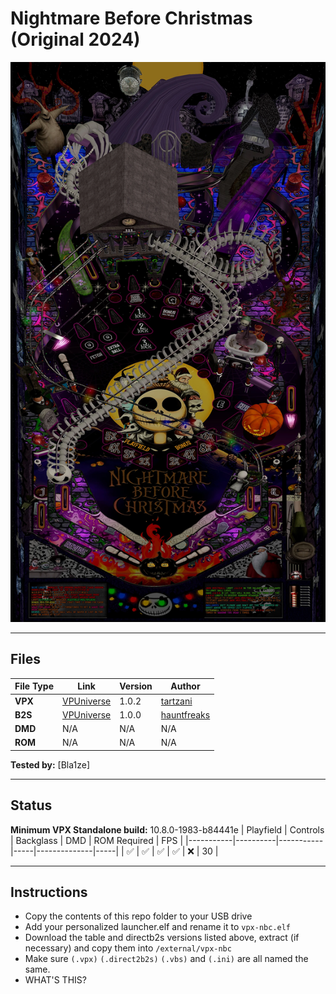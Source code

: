 # Nightmare Before Christmas (Original 2024)

![Table Preview](https://raw.githubusercontent.com/Bla1ze/vpx-images/refs/heads/main/vpx-nbc.png)

---

## Files
| File Type | Link | Version | Author | 
|-----------|--------|----------|--------------|
| **VPX** | [VPUniverse](https://vpuniverse.com/files/file/22643-nightmare-before-christmas2024/) | 1.0.2 | [tartzani](https://vpuniverse.com/profile/36680-tartzani/) |
| **B2S** | [VPUniverse](https://vpuniverse.com/files/file/22642-nightmare-before-christmas-original-2024-b2s-full-dmd/) | 1.0.0 |[hauntfreaks](https://vpuniverse.com/profile/5216-hauntfreaks//) |
| **DMD** | N/A | N/A | N/A |
| **ROM** | N/A | N/A | N/A |

**Tested by:** [Bla1ze]

---

## Status 
**Minimum VPX Standalone build:** 10.8.0-1983-b84441e
| Playfield | Controls | Backglass | DMD | ROM Required | FPS | 
|-----------|----------|-----------|-----|--------------|-----|
| :white_check_mark: | :white_check_mark: | :white_check_mark: | :white_check_mark: | :x: | 30 |

---

## Instructions

- Copy the contents of this repo folder to your USB drive
- Add your personalized launcher.elf and rename it to `vpx-nbc.elf`
- Download the table and directb2s versions listed above, extract (if necessary) and copy them into `/external/vpx-nbc`
- Make sure `(.vpx)` `(.direct2b2s)` `(.vbs)` and `(.ini)` are all named the same.
- WHAT'S THIS?
